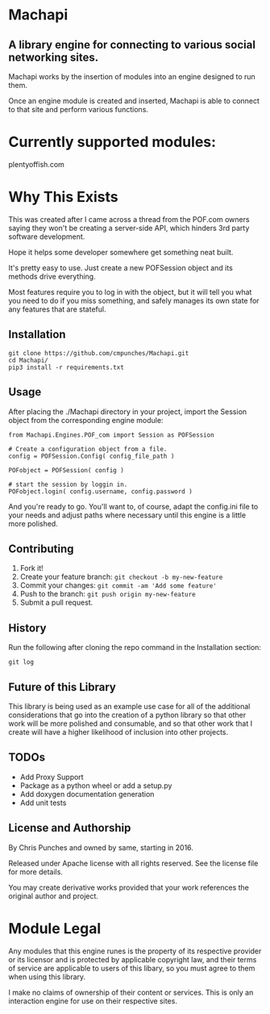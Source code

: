 # Machapi
## A library engine for connecting to various social networking sites.

Machapi works by the insertion of modules into an engine designed to run them.

Once an engine module is created and inserted, Machapi is able to connect to that site and perform various functions.

# Currently supported modules:
plentyoffish.com


# Why This Exists
This was created after I came across a thread from the POF.com owners saying they won't be creating a 
server-side API, which hinders 3rd party software development.

Hope it helps some developer somewhere get something neat built.

It's pretty easy to use.  Just create a new POFSession object and its methods drive everything.

Most features require you to log in with the object, but it will tell you what you need to do if you miss 
something, and safely manages its own state for any features that are stateful.

## Installation

```
git clone https://github.com/cmpunches/Machapi.git
cd Machapi/
pip3 install -r requirements.txt
```

## Usage
After placing the ./Machapi directory in your project, import the Session object from the corresponding engine module:

```
from Machapi.Engines.POF_com import Session as POFSession

# Create a configuration object from a file.
config = POFSession.Config( config_file_path )

POFobject = POFSession( config )

# start the session by loggin in.
POFobject.login( config.username, config.password )
```

And you're ready to go.  You'll want to, of course, adapt the config.ini file to your needs and adjust paths where
necessary until this engine is a little more polished.

## Contributing

1. Fork it!
2. Create your feature branch: `git checkout -b my-new-feature`
3. Commit your changes: `git commit -am 'Add some feature'`
4. Push to the branch: `git push origin my-new-feature`
5. Submit a pull request.

## History

Run the following after cloning the repo command in the Installation section:
```
git log
```

## Future of this Library

This library is being used as an example use case for all of the additional considerations that go into the
creation of a python library so that other work will be more polished and consumable, and so that other work
that I create will have a higher likelihood of inclusion into other projects.

## TODOs
* Add Proxy Support
* Package as a python wheel or add a setup.py
* Add doxygen documentation generation
* Add unit tests

## License and Authorship

By Chris Punches and owned by same, starting in 2016.  

Released under Apache license with all rights reserved.  See the license file for more details.

You may create derivative works provided that your work references the original author and project.

# Module Legal
Any modules that this engine runes is the property of its respective provider or its licensor and is protected by
applicable copyright law, and their terms of service are applicable to users of this libary, so you must agree to them
when using this library.

I make no claims of ownership of their content or services.  This is only an interaction engine for use on their respective sites.
